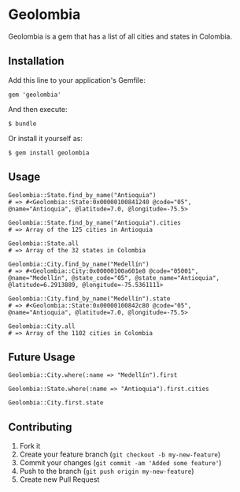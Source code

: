 # Geolombia

Geolombia is a gem that has a list of all cities and states in Colombia.

## Installation

Add this line to your application's Gemfile:

    gem 'geolombia'

And then execute:

    $ bundle

Or install it yourself as:

    $ gem install geolombia

## Usage

    Geolombia::State.find_by_name("Antioquia")
    # => #<Geolombia::State:0x00000100841240 @code="05", @name="Antioquia", @latitude=7.0, @longitude=-75.5>
    
    Geolombia::State.find_by_name("Antioquia").cities
    # => Array of the 125 cities in Antioquia
    
    Geolombia::State.all
    # => Array of the 32 states in Colombia
    
    Geolombia::City.find_by_name("Medellín")
    # => #<Geolombia::City:0x00000100a601e8 @code="05001", @name="Medellín", @state_code="05", @state_name="Antioquia", @latitude=6.2913889, @longitude=-75.5361111>

    Geolombia::City.find_by_name("Medellín").state
    # => #<Geolombia::State:0x00000100842c80 @code="05", @name="Antioquia", @latitude=7.0, @longitude=-75.5> 
    
    Geolombia::City.all
    # => Array of the 1102 cities in Colombia

## Future Usage

    Geolombia::City.where(:name => "Medellín").first

    Geolombia::State.where(:name => "Antioquia").first.cities

    Geolombia::City.first.state

## Contributing

1. Fork it
2. Create your feature branch (`git checkout -b my-new-feature`)
3. Commit your changes (`git commit -am 'Added some feature'`)
4. Push to the branch (`git push origin my-new-feature`)
5. Create new Pull Request
